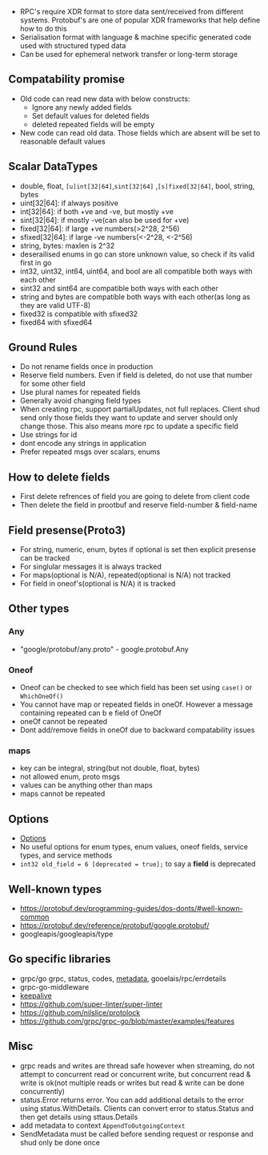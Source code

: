 - RPC's require XDR format to store data sent/received from different systems. Protobuf's are one of popular XDR frameworks that help define how to do this
- Serialisation format with language & machine specific generated code used with structured typed data
- Can be used for ephemeral network transfer or long-term storage

## Compatability promise
- Old code can read new data with below constructs:
  - Ignore any newly added fields
  - Set default values for deleted fields
  - deleted repeated fields will be empty
- New code can read old data. Those fields which are absent will be set to reasonable default values

## Scalar DataTypes
- double, float, `[u]int[32|64]`,`sint[32|64]` ,`[s]fixed[32|64]`, bool, string, bytes
- uint[32|64]: if always positive
- int[32|64]: if both +ve and -ve, but mostly +ve
- sint[32|64]: if mostly -ve(can also be used for +ve)
- fixed[32|64]: if large +ve numbers(>2^28, 2^56)
- sfixed[32|64]: if large -ve numbers(<-2^28, <-2^56)
- string, bytes: maxlen is 2^32
- deserailised enums in go can store unknown value, so check if its valid first in go
- int32, uint32, int64, uint64, and bool are all compatible both ways with each other
- sint32 and sint64 are compatible both ways with each other
- string and bytes are compatible both ways with each other(as long as they are valid UTF-8)
- fixed32 is compatible with sfixed32
- fixed64 with sfixed64


## Ground Rules
- Do not rename fields once in production
- Reserve field numbers. Even if field is deleted, do not use that number for some other field
- Use plural names for repeated fields
- Generally avoid changing field types
- When creating rpc, support partialUpdates, not full replaces. Client shud send only those fields they want to update and server should only change those. This also means more rpc to update a specific field 
- Use strings for id 
- dont encode any strings in application
- Prefer repeated msgs over scalars, enums

## How to delete fields
- First delete refrences of field you are going to delete from client code
- Then delete the field in prootbuf and reserve field-number & field-name


## Field presense(Proto3)
- For string, numeric, enum, bytes if optional is set then explicit presense can be tracked
- For singlular messages it is always tracked
- For maps(optional is N/A), repeated(optional is N/A) not tracked
- For field in oneof's(optional is N/A) it is tracked 


## Other types
### Any
- "google/protobuf/any.proto" - google.protobuf.Any

### Oneof
- Oneof can be checked to see which field has been set using `case()` or `WhichOneOf()`
- You cannot have map or repeated fields in oneOf. However a message containing repeated can b e field of OneOf
- oneOf cannot be repeated
- Dont add/remove fields in oneOf due to backward compatability issues 

### maps
- key can be integral, string(but not double, float, bytes)
- not allowed enum, proto msgs
- values can be anything other than maps
- maps cannot be repeated


## Options
- [Options](https://github.com/protocolbuffers/protobuf/blob/main/src/google/protobuf/descriptor.proto)
- No useful options for enum types, enum values, oneof fields, service types, and service methods
- `int32 old_field = 6 [deprecated = true];` to say a **field** is deprecated

## Well-known types
- https://protobuf.dev/programming-guides/dos-donts/#well-known-common
- https://protobuf.dev/reference/protobuf/google.protobuf/ 
- googleapis/googleapis/type

## Go specific libraries
- grpc/go grpc, status, codes, [metadata](https://github.com/grpc/grpc-go/blob/master/Documentation/grpc-auth-support.md), gooelais/rpc/errdetails
- grpc-go-middleware
- [keepalive](https://pkg.go.dev/google.golang.org/grpc/keepalive?utm_source=godoc)
- https://github.com/super-linter/super-linter 
- https://github.com/nilslice/protolock
- https://github.com/grpc/grpc-go/blob/master/examples/features


## Misc
- grpc reads and writes are thread safe however when streaming, do not attempt to concurrent read or concurrent write, but concurrent read & write is ok(not multiple reads or writes but read & write can be done concurrently)
- status.Error returns error. You can add additional details to the error using status.WithDetails. Clients can convert error to status.Status and then get details using sttaus.Details
- add metadata to context `AppendToOutgoingContext`
- SendMetadata must be called before sending request or response and shud only be done once



